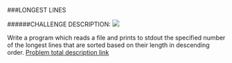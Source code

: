 ###LONGEST LINES

######CHALLENGE DESCRIPTION:
<img src="https://www.codeeval.com/static/images/kbase/longest_line.png">

Write a program which reads a file and prints to stdout the specified number of the longest lines that are sorted based on their length in descending order.
[Problem total description link](https://www.codeeval.com/open_challenges/2/) 
